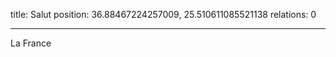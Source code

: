 title: Salut
position: 36.88467224257009, 25.510611085521138
relations: 0

---




































La France